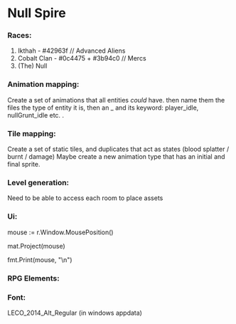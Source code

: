 # Null Spire

### Races:
1. Ikthah - #42963f // Advanced Aliens
2. Cobalt Clan - #0c4475 + #3b94c0 // Mercs
3. (The) Null

### Animation mapping:
Create a set of animations that all entities *could* have. then name them the files
the type of entity it is, then an _ and its keyword: player_idle, nullGrunt_idle etc. . 

### Tile mapping:
Create a set of static tiles, and duplicates that act as states (blood splatter / burnt / damage)
Maybe create a new animation type that has an initial and final sprite.

### Level generation:
Need to be able to access each room to place assets

### Ui:
mouse := r.Window.MousePosition()

mat.Project(mouse)

fmt.Print(mouse, "\n")

### RPG Elements:

### Font:
LECO_2014_Alt_Regular (in windows appdata)

